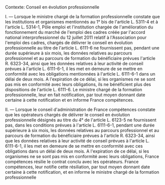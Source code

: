 Contexte: Conseil en évolution professionnelle

I. — Lorsque le ministre chargé de la formation professionnelle constate que les institutions et organismes mentionnés au 1° bis de l'article L. 5311-4 et à l'article L. 5314-1, Pôle emploi et l'institution chargée de l'amélioration du fonctionnement du marché de l'emploi des cadres créée par l'accord national interprofessionnel du 12 juillet 2011 relatif à l'Association pour l'emploi des cadres, chargés de délivrer le conseil en évolution professionnelle au titre de l'article L. 6111-6 ne fournissent pas, pendant une durée supérieure à six mois, les données relatives au parcours professionnel et au parcours de formation du bénéficiaire prévues l'article R. 6323-34, ainsi que les données relatives à leur activité de conseil prévues à l'article L. 6111-6-1, il les met en demeure de se mettre en conformité avec les obligations mentionnées à l'article L. 6111-6-1 dans un délai de deux mois. A l'expiration de ce délai, si les organismes ne se sont pas mis en conformité avec leurs obligations, ils ne bénéficient plus des dispositions de l'article L. 6111-6. Le ministre chargé de la formation professionnelle, leur en fait notification, par tout moyen donnant date certaine à cette notification et en informe France compétences.

II. — Lorsque le conseil d'administration de France compétences constate que les opérateurs chargés de délivrer le conseil en évolution professionnelle désignés au titre du 4° de l'article L. 6123-5 ne fournissent pas, dans les conditions prévues à l'article L. 6111-6-1, pendant une durée supérieure à six mois, les données relatives au parcours professionnel et au parcours de formation du bénéficiaire prévues à l'article R. 6323-34, ainsi que les données relatives à leur activité de conseil prévues à l'article L. 6111-6-1, il les met en demeure de se mettre en conformité avec ces obligations dans un délai de deux mois. A l'expiration de ce délai, si les organismes ne se sont pas mis en conformité avec leurs obligations, France compétences résilie le contrat conclu avec les opérateurs. France compétences, leur notifie cette résiliation, par tout moyen donnant date certaine à cette notification, et en informe le ministre chargé de la formation professionnelle